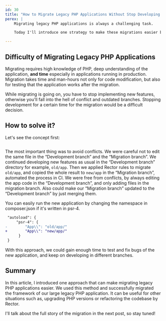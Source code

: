 ```yaml
---
id: 30
title: "How to Migrate Legacy PHP Applications Without Stop Developing New Features"
perex: |
    Migrating legacy PHP applications is always a challenging task.

    Today I'll introduce one strategy to make these migrations easier by using the power of Rector. With this strategy, we were able to successfully migrate a legacy PHP application over a period of one year, **without stopping developing new features!**

---
```


## Difficulty of Migrating Legacy PHP Applications

Migrating requires high knowledge of PHP, deep understanding of the application, **and time** especially in applications running in production. Migration takes time and man-hours not only for code modification, but also for testing that the application works after the migration.

While migrating is going on, you have to stop implementing new features, otherwise you'll fall into the hell of conflict and outdated branches.
Stopping development for a certain time for the migration would be a difficult decision.

## How to solve it?

Let's see the concept first:

<img src="/assets/images/blog/2022/automated_migration_concept.png" alt="" style="max-width: 35em" class="img-thumbnail">

The most important thing was to avoid conflicts.
We were careful not to edit the same file in the “Development branch” and the “Migration branch”. We continued developing new features as usual in the “Development branch” directory for
example, `old/app`. Then we applied Rector rules to migrate `old/app`, and copied the whole result to `new/app` in the “Migration branch”, automated the process in CI.
We were free from conflicts, by always editing the app code in the “Development branch”, and only adding files in the migration branch. Also could make our “Migration branch” updated to the “Development branch” by just merging them.

You can easily run the new application by changing the namespace in composer.json if it's written in psr-4.

```diff
 "autoload": {
     "psr-4": {
-        "App\\": "old/app/"
+        "App\\": "new/app/"
      }
 }
```

With this approach, we could gain enough time to test and fix bugs of the new application, and keep on developing in different branches.

## Summary

In this article, I introduced one approach that can make migrating legacy PHP applications easier. We used this method and successfully migrated the framework of our large legacy PHP application. It can be useful for other situations such as, upgrading PHP versions or refactoring the codebase by Rector.

I'll talk about the full story of the migration in the next post, so stay tuned!
